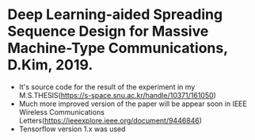 # Deep Learning-aided Spreading Sequence Design for Massive Machine-Type Communications, D.Kim, 2019.

- It's source code for the result of the experiment in my M.S.THESIS(https://s-space.snu.ac.kr/handle/10371/161050)
- Much more improved version of the paper will be appear soon in IEEE Wireless Communications Letters(https://ieeexplore.ieee.org/document/9446846)
- Tensorflow version 1.x was used
